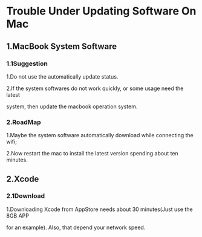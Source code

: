 # Trouble Under Updating Software On Mac

## 1.MacBook System Software

### 1.1Suggestion

1.Do not use the automatically update status.

2.If the system softwares do not work quickly, or some usage need the latest

system, then update the macbook operation system.

### 2.RoadMap

1.Maybe the system software automatically download while connecting the wifi;

2.Now restart the mac to install the latest version spending about ten minutes.

## 2.Xcode

### 2.1Download

1.Downloading Xcode from AppStore needs about 30 minutes(Just use the 8GB APP

for an example). Also, that depend your network speed.

